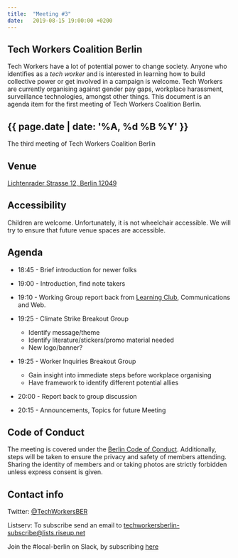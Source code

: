 ```yaml
---
title:  "Meeting #3"
date:   2019-08-15 19:00:00 +0200
---
```


## Tech Workers Coalition Berlin
Tech Workers have a lot of potential power to change society. Anyone who identifies as a _tech worker_ and is interested in learning how to build collective power or get involved in a campaign is welcome. Tech Workers are currently organising against gender pay gaps, workplace harassment, surveillance technologies, amongst other things. This document is an agenda item for the first meeting of Tech Workers Coalition Berlin.

## {{ page.date | date: '%A, %d %B %Y' }}
The third meeting of Tech Workers Coalition Berlin

## Venue

[Lichtenrader Strasse 12, Berlin 12049](https://www.google.com/maps/place/Lichtenrader+Str.+12,+12049+Berlin/@52.4766447,13.4179108,17z/data=!3m1!4b1!4m5!3m4!1s0x47a84fbe2daadf25:0xfeb48f8157c6f59e!8m2!3d52.4766447!4d13.4200995)

## Accessibility

Children are welcome. Unfortunately, it is not wheelchair accessible. We will try to ensure that future venue spaces are accessible.

## Agenda
* 18:45 - Brief introduction for newer folks
* 19:00 - Introduction, find note takers
* 19:10 - Working Group report back from [Learning Club](/learning), Communications and Web.

* 19:25 - Climate Strike Breakout Group
  * Identify message/theme
  * Identify literature/stickers/promo material needed
  * New logo/banner?

* 19:25 - Worker Inquiries Breakout Group
  * Gain insight into immediate steps before workplace organising
  * Have framework to identify different potential allies

* 20:00 - Report back to group discussion

* 20:15 - Announcements, Topics for future Meeting

## Code of Conduct
The meeting is covered under the [Berlin Code of Conduct](https://berlincodeofconduct.org/). Additionally, steps will be taken to ensure the privacy and safety of members attending. Sharing the identity of members and or taking photos are strictly forbidden unless express consent is given.

## Contact info
Twitter: [@TechWorkersBER](https://twitter.com/TechWorkersBER)

Listserv: To subscribe send an email to [techworkersberlin-subscribe@lists.riseup.net](mailto:techworkersberlin-subscribe@lists.riseup.net)

Join the #local-berlin on Slack, by subscribing [here](https://techworkerscoalition.org/subscribe)
